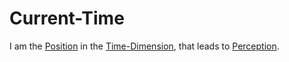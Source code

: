 # Current-Time

I am the [Position](60009.md) in the [Time-Dimension](10000024.md), that leads to [Perception](60097.md).
